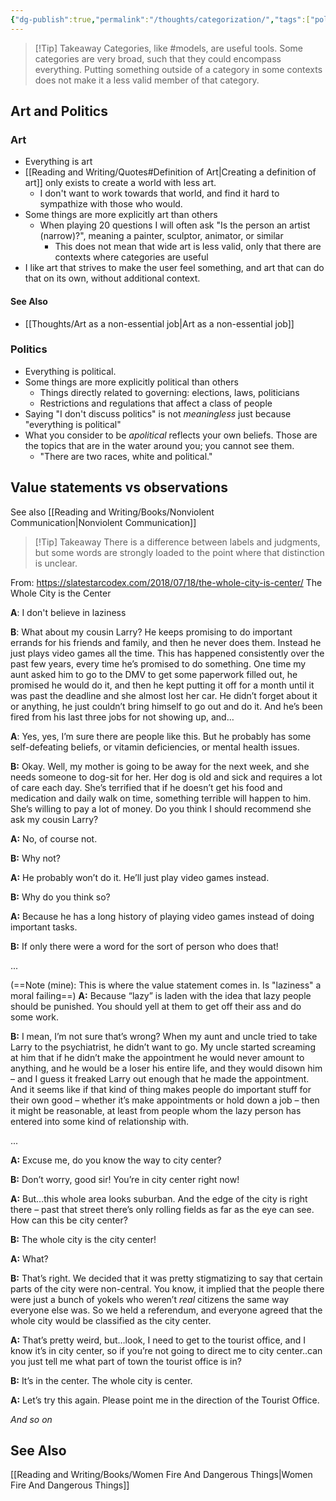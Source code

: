 ```yaml
---
{"dg-publish":true,"permalink":"/thoughts/categorization/","tags":["politics","art","thoughts","linguistics","categorization"],"noteIcon":3}
---
```



> [!Tip] Takeaway
>  Categories, like #models, are useful tools. Some categories are very broad, such that they could encompass everything. Putting something outside of a category in some contexts does not make it a less valid member of that category.

## Art and Politics

### Art

- Everything is art
- [[Reading and Writing/Quotes#Definition of Art\|Creating a definition of art]] only exists to create a world with less art.
	- I don't want to work towards that world, and find it hard to sympathize with those who would.
- Some things are more explicitly art than others
	- When playing 20 questions I will often ask "Is the person an artist (narrow)?", meaning a painter, sculptor, animator, or similar
		- This does not mean that wide art is less valid, only that there are contexts where categories are useful
- I like art that strives to make the user feel something, and art that can do that on its own, without additional context.

#### See Also
* [[Thoughts/Art as a non-essential job\|Art as a non-essential job]]

### Politics

* Everything is political.
* Some things are more explicitly political than others
	* Things directly related to governing: elections, laws, politicians
	* Restrictions and regulations that affect a class of people
* Saying "I don't discuss politics" is not *meaningless* just because "everything is political"
* What you consider to be *apolitical* reflects your own beliefs. Those are the topics that are in the water around you; you cannot see them.
	* "There are two races, white and political."


## Value statements vs observations
See also [[Reading and Writing/Books/Nonviolent Communication\|Nonviolent Communication]]

> [!Tip] Takeaway
> There is a difference between labels and judgments, but some words are strongly loaded to the point where that distinction is unclear.

From: https://slatestarcodex.com/2018/07/18/the-whole-city-is-center/ The Whole City is the Center

**A**: I don't believe in laziness

**B**: What about my cousin Larry? He keeps promising to do important errands for his friends and family, and then he never does them. Instead he just plays video games all the time. This has happened consistently over the past few years, every time he’s promised to do something. One time my aunt asked him to go to the DMV to get some paperwork filled out, he promised he would do it, and then he kept putting it off for a month until it was past the deadline and she almost lost her car. He didn’t forget about it or anything, he just couldn’t bring himself to go out and do it. And he’s been fired from his last three jobs for not showing up, and…

**A**: Yes, yes, I’m sure there are people like this. But he probably has some self-defeating beliefs, or vitamin deficiencies, or mental health issues.

**B:** Okay. Well, my mother is going to be away for the next week, and she needs someone to dog-sit for her. Her dog is old and sick and requires a lot of care each day. She’s terrified that if he doesn’t get his food and medication and daily walk on time, something terrible will happen to him. She’s willing to pay a lot of money. Do you think I should recommend she ask my cousin Larry?

**A:** No, of course not.

**B:** Why not?

**A:** He probably won’t do it. He’ll just play video games instead.

**B:** Why do you think so?

**A:** Because he has a long history of playing video games instead of doing important tasks.

**B:** If only there were a word for the sort of person who does that!

...

(==Note (mine): This is where the value statement comes in. Is "laziness" a moral failing==)
**A:** Because “lazy” is laden with the idea that lazy people should be punished. You should yell at them to get off their ass and do some work.

**B:** I mean, I’m not sure that’s wrong? When my aunt and uncle tried to take Larry to the psychiatrist, he didn’t want to go. My uncle started screaming at him that if he didn’t make the appointment he would never amount to anything, and he would be a loser his entire life, and they would disown him – and I guess it freaked Larry out enough that he made the appointment. And it seems like if that kind of thing makes people do important stuff for their own good – whether it’s make appointments or hold down a job – then it might be reasonable, at least from people whom the lazy person has entered into some kind of relationship with.

...

**A:** Excuse me, do you know the way to city center?

**B:** Don’t worry, good sir! You’re in city center right now!

**A:** But…this whole area looks suburban. And the edge of the city is right there – past that street there’s only rolling fields as far as the eye can see. How can this be city center?

**B:** The whole city is the city center!

**A:** What?

**B:** That’s right. We decided that it was pretty stigmatizing to say that certain parts of the city were non-central. You know, it implied that the people there were just a bunch of yokels who weren’t _real_ citizens the same way everyone else was. So we held a referendum, and everyone agreed that the whole city would be classified as the city center.

**A:** That’s pretty weird, but…look, I need to get to the tourist office, and I know it’s in city center, so if you’re not going to direct me to city center..can you just tell me what part of town the tourist office is in?

**B:** It’s in the center. The whole city is center.

**A:** Let’s try this again. Please point me in the direction of the Tourist Office.

*And so on*

## See Also
[[Reading and Writing/Books/Women Fire And Dangerous Things\|Women Fire And Dangerous Things]]